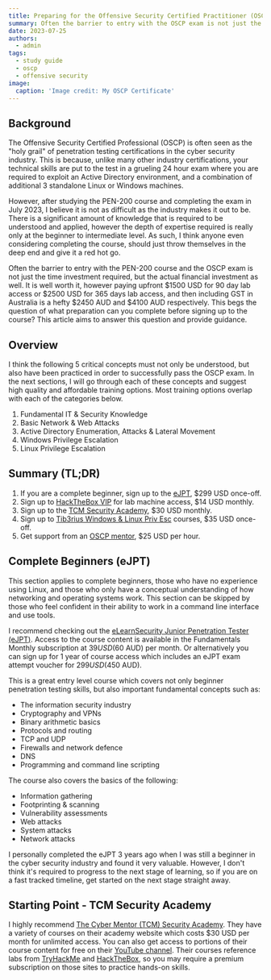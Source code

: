 ```yaml
---
title: Preparing for the Offensive Security Certified Practitioner (OSCP) on a Budget
summary: Often the barrier to entry with the OSCP exam is not just the time investment required, but the actual financial cost. This begs the question of what preparation can you complete before signing up to the course?
date: 2023-07-25
authors:
  - admin
tags:
  - study guide
  - oscp
  - offensive security
image:
  caption: 'Image credit: My OSCP Certificate'
---
```

## Background
The Offensive Security Certified Professional (OSCP) is often seen as the "holy grail" of penetration testing certifications in the cyber security industry. This is because, unlike many other industry certifications, your technical skills are put to the test in a grueling 24 hour exam where you are required to exploit an Active Directory environment, and a combination of additional 3 standalone Linux or Windows machines.

However, after studying the PEN-200 course and completing the exam in July 2023, I believe it is not as difficult as the industry makes it out to be. There is a significant amount of knowledge that is required to be understood and applied, however the depth of expertise required is really only at the beginner to intermediate level. As such, I think anyone even considering completing the course, should just throw themselves in the deep end and give it a red hot go. 

Often the barrier to entry with the PEN-200 course and the OSCP exam is not just the time investment required, but the actual financial investment as well. It is well worth it, however paying upfront $1500 USD for 90 day lab access or $2500 USD for 365 days lab access, and then including GST in Australia is a hefty $2450 AUD and $4100 AUD respectively. This begs the question of what preparation can you complete before signing up to the course? This article aims to answer this question and provide guidance. 

## Overview
I think the following 5 critical concepts must not only be understood, but also have been practiced in order to successfully pass the OSCP exam. In the next sections, I will go through each of these concepts and suggest high quality and affordable training options. Most training options overlap with each of the categories below.
1. Fundamental IT & Security Knowledge
2. Basic Network & Web Attacks
3. Active Directory Enumeration, Attacks & Lateral Movement 
4. Windows Privilege Escalation
5. Linux Privilege Escalation

## Summary (TL;DR)
1. If you are a complete beginner, sign up to the [eJPT](https://security.ine.com/certifications/ejpt-certification/), $299 USD once-off. 
2. Sign up to [HackTheBox VIP](https://www.hackthebox.com/hacker/pricing) for lab machine access, $14 USD monthly.
3. Sign up to the [TCM Security Academy](https://academy.tcm-sec.com/courses/), $30 USD monthly.
4. Sign up to [Tib3rius Windows & Linux Priv Esc](https://www.udemy.com/user/tib3rius/) courses, $35 USD once-off.
5. Get support from an [OSCP mentor](https://www.oscpmentor.com/), $25 USD per hour.

## Complete Beginners (eJPT)
This section applies to complete beginners, those who have no experience using Linux, and those who only have a conceptual understanding of how networking and operating systems work. This section can be skipped by those who feel confident in their ability to work in a command line interface and use tools. 

I recommend checking out the [eLearnSecurity Junior Penetration Tester (eJPT)](https://security.ine.com/certifications/ejpt-certification/). Access to the course content is available in the Fundamentals Monthly subscription at $39 USD ($60 AUD) per month. Or alternatively you can sign up for 1 year of course access which includes an eJPT exam attempt voucher for $299 USD ($450 AUD). 

This is a great entry level course which covers not only beginner penetration testing skills, but also important fundamental concepts such as:
* The information security industry
* Cryptography and VPNs
* Binary arithmetic basics
* Protocols and routing
* TCP and UDP
* Firewalls and network defence
* DNS
* Programming and command line scripting

The course also covers the basics of the following:
* Information gathering
* Footprinting & scanning
* Vulnerability assessments
* Web attacks
* System attacks
* Network attacks

I personally completed the eJPT 3 years ago when I was still a beginner in the cyber security industry and found it very valuable. However, I don't think it's required to progress to the next stage of learning, so if you are on a fast tracked timeline, get started on the next stage straight away.

## Starting Point - TCM Security Academy
I highly recommend [The Cyber Mentor (TCM) Security Academy](https://academy.tcm-sec.com/courses/). They have a variety of courses on their academy website which costs $30 USD per month for unlimited access. You can also get access to portions of their course content for free on their [YouTube channel](https://www.youtube.com/@TCMSecurityAcademy/videos). Their courses reference labs from [TryHackMe](https://tryhackme.com/) and [HackTheBox](https://www.hackthebox.com/hacker/pricing), so you may require a premium subscription on those sites to practice hands-on skills. 



